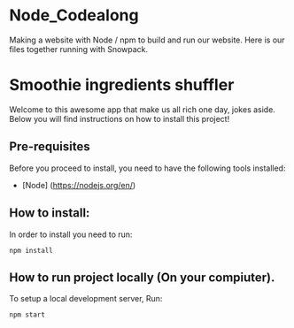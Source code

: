 # Node_Codealong
 Making a website with Node / npm to build and run our website. Here is our files together running with Snowpack.

# Smoothie ingredients shuffler

Welcome to this awesome app that make us all rich one day, jokes aside.
Below you will find instructions on how to install this project!

## Pre-requisites

Before you proceed to install, you need to have the following tools installed:
- [Node] (https://nodejs.org/en/)

## How to install:

In order to install you need to run:

```
npm install
```

## How to run project locally (On your compiuter).

To setup a local development server,
Run:

```
npm start
```
